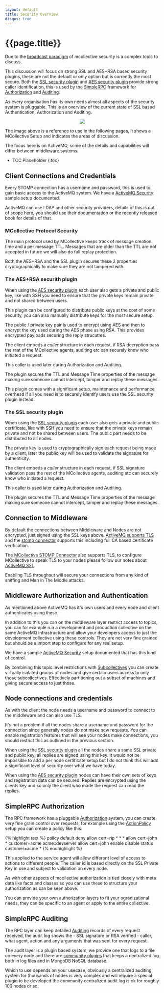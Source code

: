 ```yaml
---
layout: default
title: Security Overview
disqus: true
---
```

[broadcast paradigm]: /mcollective/reference/basic/messageflow.html
[SimpleRPC]: /mcollective/simplerpc/
[Authorization]: /mcollective/simplerpc/authorization.html
[Auditing]: /mcollective/simplerpc/auditing.html
[SSL security plugin]: /mcollective/reference/plugins/security_ssl.html
[AES security plugin]: /mcollective/reference/plugins/security_aes.html
[ActiveMQ Security]: /mcollective/reference/integration/activemq_security.html
[ActiveMQ TLS]: http://activemq.apache.org/how-do-i-use-ssl.html
[ActiveMQ SSL]: /mcollective/reference/integration/activemq_ssl.html
[ActiveMQ STOMP]: http://activemq.apache.org/stomp.html
[MCollective STOMP Connector]: /mcollective/reference/plugins/connector_stomp.html
[ActionPolicy]: http://code.google.com/p/mcollective-plugins/wiki/ActionPolicy
[CentralAudit]: http://code.google.com/p/mcollective-plugins/wiki/AuditCentralRPCLog
[Subcollectives]: reference/basic/subcollectives.html


# {{page.title}}

Due to the [broadcast paradigm] of mcollective security is a complex topic to
discuss.

This discussion will focus on strong SSL and AES+RSA based security plugins,
these are not the default or only option but is currently the most secure.
Both the [SSL security plugin] and [AES security plugin] provide strong caller
identification, this is used by the [SimpleRPC] framework for [Authorization]
and [Auditing].

As every organisation has its own needs almost all aspects of the security
system is pluggable.  This is an overview of the current state of SSL based
Authentication, Authorization and Auditing.

<center><img src="/mcollective/images/mcollective-aaa.png"></center>

The image above is a reference to use in the following pages, it shows a
MCollective Setup and indicates the areas of discussion.

The focus here is on ActiveMQ, some of the details and capabilities will
differ between middleware systems.

 * TOC Placeholder
 {:toc}

## Client Connections and Credentials

Every STOMP connection has a username and password, this is used to gain basic
access to the ActiveMQ system.  We have a [ActiveMQ Security] sample setup
documented.

ActiveMQ can use LDAP and other security providers, details of this is out of
scope here, you should use their documentation or the recently released book
for details of that.

### MCollective Protocol Security
The main protocol used by MCollective keeps track of message creation time and
a per message TTL.  Messages that are older than the TTL are not accepted in
future we will also do full replay protection.

Both the AES+RSA and the SSL plugin secures these 2 properties cryptographically
to make sure they are not tampered with.

### The AES+RSA securith plugin
When using the [AES security plugin] each user also gets a private and public
key, like with SSH you need to ensure that the private keys remain private
and not shared between users.

This plugin can be configured to distribute public keys at the cost of some
security, you can also manually distribute keys for the most secure setup.

The public / private key pair is used to encrypt using AES and then to encrypt
the key used during the AES phase using RSA.  This provides encrypted payloads
securing the reply strucutres.

The client embeds a _caller_ structure in each request, if RSA decryption
pass the rest of the MCollective agents, auditing etc can securely know who
initiated a request.

This caller is used later during Authorization and Auditing.

The plugin secures the TTL and Message Time properties of the message making sure
someone cannot intercept, tamper and replay these messages.

This plugin comes with a significant setup, maintenance and performance overhead
if all you need is to securely identify users use the SSL security plugin instead.

### The SSL security plugin
When using the [SSL security plugin] each user also gets a private and public
certificate, like with SSH you need to ensure that the private keys remain
private and not be shared between users.  The public part needs to be
distributed to all nodes.

The private key is used to cryptographically sign each request being made by a
client, later the public key will be used to validate the signature for
authenticity.

The client embeds a _caller_ structure in each request, if SSL signature
validation pass the rest of the MCollective agents, auditing etc can securely
know who initiated a request.

This caller is used later during Authorization and Auditing.

The plugin secures the TTL and Message Time properties of the message making sure
someone cannot intercept, tamper and replay these messages.

## Connection to Middleware

By default the connections between Middleware and Nodes are not encrypted, just
signed using the SSL keys above.  [ActiveMQ supports TLS][ActiveMQ TLS] and the
[stomp connector][ActiveMQ STOMP] supports this including full CA based
certificate verification.

The [MCollective STOMP Connector] also supports TLS, to configure MCollective
to speak TLS to your nodes please follow our notes about [ActiveMQ SSL].

Enabling TLS throughout will secure your connections from any kind of sniffing
and Man in The Middle attacks.

## Middleware Authorization and Authentication

As mentioned above ActiveMQ has it's own users and every node and client
authenticates using these.

In addition to this you can on the middleware layer restrict access to topics,
you can for example run a development and production collective on the same
ActiveMQ infrastructure and allow your developers access to just the development
collective using these controls.  They are not very fine grained but should be a
import step to configure for any real setup.

We have a sample [ActiveMQ Security] setup documented that has this kind of
control.

By combining this topic level restrictions with [Subcollectives] you can create
virtually isolated groups of nodes and give certain users access to only those
subcollectives.  Effectively partitioning out a subset of machines and giving
secure access to just those.

## Node connections and credentials

As with the client the node needs a username and password to connect to the
middleware and can also use TLS.

It's not a problem if all the nodes share a username and password for the
connection since generally nodes do not make new requests.  You can enable
registration features that will see your nodes make connections, you should
restrict this as outlined in the previous section.

When using the [SSL security plugin] all the nodes share a same SSL private
and public key, all replies are signed using this key.  It would not be
impossible to add a per node certificate setup but I do not think this will
add a significant level of security over what we have today.

When using the [AES security plugin] nodes can have their own sets of keys
and registration data can be secured.  Replies are encrypted using the clients
key and so only the client who made the request can read the replies.

## SimpleRPC Authorization

The RPC framework has a pluggable [Authorization] system, you can create very
fine grain control over requests, for example using the [ActionPolicy] setup you
can create a policy like this:

{% highlight text %}
policy default deny
allow   cert=rip      *                       *                *
allow   cert=john     *                       customer=acme    acme::devserver
allow   cert=john     enable disable status   customer=acme    *
{% endhighlight %}

This applied to the service agent will allow different level of access to
actions to different people.  The caller id is based directly on the SSL Private
Key in use and subject to validation on every node.

As with other aspects of mcollective authorization is tied closely with meta
data like facts and classes so you can use these to structure your authorization
as can be seen above.

You can provide your own authorization layers to fit your ogranizational needs,
they can be specific to an agent or apply to the entire collective.

## SimpleRPC Auditing

The RPC layer can keep detailed [Auditing] records of every request received,
the audit log shows the - SSL signature or RSA verified - caller, what agent, action
and any arguments that was sent for every request.

The audit layer is a plugin based system, we provide one that logs to a file on
every node and there are [community plugins][CentralAudit] that keeps a centralized
log both in log files and in MongoDB NoSQL database.

Which to use depends on your usecase, obviously a centralized auditing system
for thousands of nodes is very complex and will require a special plugin to be
developed the community centralized audit log is ok for roughly 100 nodes or
so.
